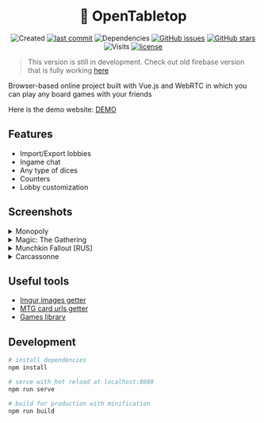 <h1 align="center">🎲 OpenTabletop</h1>

<p align="center">
  <img src="https://badges.pufler.dev/created/Rundik/OpenTabletop" alt="Created">
  <a href="https://github.com/Rundik/OpenTabletop/commits/main"><img src="https://img.shields.io/github/last-commit/Rundik/OpenTabletop.svg" alt="last commit"></a>
  <img src="https://status.david-dm.org/gh/Rundik/OpenTabletop.svg" alt="Dependencies">
  <a href="https://github.com/Rundik/OpenTabletop/issues"><img src="https://img.shields.io/github/issues/Rundik/OpenTabletop.svg" alt="GitHub issues"></a>
  <a href="https://github.com/Rundik/OpenTabletop/stargazers"><img src="https://img.shields.io/github/stars/Rundik/OpenTabletop.svg" alt="GitHub stars"></a>
  <img src="https://badges.pufler.dev/visits/Rundik/OpenTabletop" alt="Visits">
  <a href="https://github.com/Rundik/OpenTabletop/blob/main/LICENSE"><img src="https://img.shields.io/github/license/Rundik/OpenTabletop" alt="license"></a>
</p>

> This version is still in development. Check out old firebase version that is fully working [here](https://github.com/Rundik/OpenTabletop/tree/firebase)

Browser-based online project built with Vue.js and WebRTC in which you can play any board games with your friends

Here is the demo website: [DEMO](https://playopentabletop.firebaseapp.com/)

## Features

  * Import/Export lobbies
  * Ingame chat
  * Any type of dices
  * Counters
  * Lobby customization

## Screenshots
<details>
  <summary>Monopoly</summary>
  
  ![Monopoly screenshot](https://i.imgur.com/L5OeLnk.png)
  ![Monopoly screenshot](https://i.imgur.com/rDReB0B.png)
  
</details>

<details>
  <summary>Magic: The Gathering</summary>
  
  ![MTG screenshot](https://i.imgur.com/I7JiH8q.png)
  ![MTG screenshot](https://i.imgur.com/cXZvlok.png)
  
</details>

<details>
  <summary>Munchkin Fallout [RUS]</summary>
  
  ![Munchkin Fallout screenshot](https://i.imgur.com/0WWnWp1.png)
  ![Munchkin Fallout screenshot](https://i.imgur.com/KbjsV3c.png)
  
</details>

<details>
  <summary>Carcassonne</summary>
  
  ![Carcassonne screenshot](https://i.imgur.com/BhEVCOi.png)
  ![Carcassonne screenshot](https://i.imgur.com/MlG6CZ4.png)
  
</details>

## Useful tools

  * [Imgur images getter](https://playopentabletop.firebaseapp.com/tools/imgurParser.html)
  * [MTG card urls getter](https://playopentabletop.firebaseapp.com/tools/mtgParser.html)
  * [Games library](https://playopentabletop.firebaseapp.com/tools/gamesLibrary.html)
  

## Development

```bash
# install dependencies
npm install

# serve with hot reload at localhost:8080
npm run serve

# build for production with minification
npm run build
```
